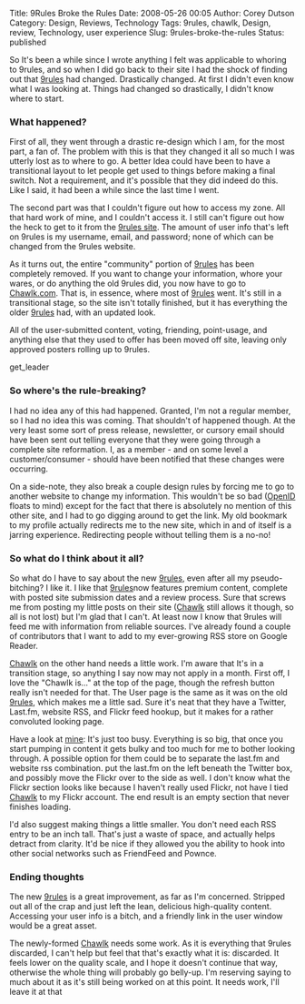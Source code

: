 Title: 9Rules Broke the Rules
Date: 2008-05-26 00:05
Author: Corey Dutson
Category: Design, Reviews, Technology
Tags: 9rules, chawlk, Design, review, Technology, user experience
Slug: 9rules-broke-the-rules
Status: published

So It's been a while since I wrote anything I felt was applicable to
whoring to 9rules, and so when I did go back to their site I had the
shock of finding out that
[9rules](http://www.9rules.com/ "9rules - The best content from the independant web.")
had changed. Drastically changed. At first I didn't even know what I was
looking at. Things had changed so drastically, I didn't know where to
start.

### What happened?

First of all, they went through a drastic re-design which I am, for the
most part, a fan of. The problem with this is that they changed it all
so much I was utterly lost as to where to go. A better Idea could have
been to have a transitional layout to let people get used to things
before making a final switch. Not a requirement, and it's possible that
they did indeed do this. Like I said, it had been a while since the last
time I went.

The second part was that I couldn't figure out how to access my zone.
All that hard work of mine, and I couldn't access it. I still can't
figure out how the heck to get to it from the [9rules
site](http://www.9rules.com/ "9rules - The best content from the independant web.").
The amount of user info that's left on 9rules is my username, email, and
password; none of which can be changed from the 9rules website.

As it turns out, the entire "community" portion of
[9rules](http://www.9rules.com/ "9rules - The best content from the independant web.")
has been completely removed. If you want to change your information,
whore your wares, or do anything the old 9rules did, you now have to go
to [Chawlk.com](http://chawlk.com/ "Chawlk.com"). That is, in essence,
where most of
[9rules](http://www.9rules.com/ "9rules - The best content from the independant web.")
went. It's still in a transitional stage, so the site isn't totally
finished, but it has everything the older
[9rules](http://www.9rules.com/ "9rules - The best content from the independant web.")
had, with an updated look.

All of the user-submitted content, voting, friending, point-usage, and
anything else that they used to offer has been moved off site, leaving
only approved posters rolling up to 9rules.

get\_leader

### So where's the rule-breaking?

I had no idea any of this had happened. Granted, I'm not a regular
member, so I had no idea this was coming. That shouldn't of happened
though. At the very least some sort of press release, newsletter, or
cursory email should have been sent out telling everyone that they were
going through a complete site reformation. I, as a member - and on some
level a customer/consumer - should have been notified that these changes
were occurring.

On a side-note, they also break a couple design rules by forcing me to
go to another website to change my information. This wouldn't be so bad
([OpenID](http://openid.net/ "OpenID") floats to mind) except for the
fact that there is absolutely no mention of this other site, and I had
to go digging around to get the link. My old bookmark to my profile
actually redirects me to the new site, which in and of itself is a
jarring experience. Redirecting people without telling them is a no-no!

### So what do I think about it all?

So what do I have to say about the new
[9rules](http://www.9rules.com/ "9rules - The best content from the independant web."),
even after all my pseudo-bitching? I like it. I like that
[9rules](http://www.9rules.com/ "9rules - The best content from the independant web.")now
features premium content, complete with posted site submission dates and
a review process. Sure that screws me from posting my little posts on
their site ([Chawlk](http://chawlk.com/ "Chawlk.com") still allows it
though, so all is not lost) but I'm glad that I can't. At least now I
know that 9rules will feed me with information from reliable sources.
I've already found a couple of contributors that I want to add to my
ever-growing RSS store on Google Reader.

[Chawlk](http://chawlk.com/ "Chawlk.com") on the other hand needs a
little work. I'm aware that It's in a transition stage, so anything I
say now may not apply in a month. First off, I love the "Chawlk is..."
at the top of the page, though the refresh button really isn't needed
for that. The User page is the same as it was on the old
[9rules](http://www.9rules.com/ "9rules - The best content from the independant web."),
which makes me a little sad. Sure it's neat that they have a Twitter,
Last.fm, website RSS, and Flickr feed hookup, but it makes for a rather
convoluted looking page.

Have a look at
[mine](http://chawlk.com/my/loveless/ "Chawlk.com - Loveless"): It's
just too busy. Everything is so big, that once you start pumping in
content it gets bulky and too much for me to bother looking through. A
possible option for them could be to separate the last.fm and website
rss combination. put the last.fm on the left beneath the Twitter box,
and possibly move the Flickr over to the side as well. I don't know what
the Flickr section looks like because I haven't really used Flickr, not
have I tied [Chawlk](http://chawlk.com/ "Chawlk.com") to my Flickr
account. The end result is an empty section that never finishes loading.

I'd also suggest making things a little smaller. You don't need each RSS
entry to be an inch tall. That's just a waste of space, and actually
helps detract from clarity. It'd be nice if they allowed you the ability
to hook into other social networks such as FriendFeed and Pownce.

### Ending thoughts

The new
[9rules](http://www.9rules.com/ "9rules - The best content from the independant web.")
is a great improvement, as far as I'm concerned. Stripped out all of the
crap and just left the lean, delicious high-quality content. Accessing
your user info is a bitch, and a friendly link in the user window would
be a great asset.

The newly-formed [Chawlk](http://chawlk.com/ "Chawlk.com") needs some
work. As it is everything that 9rules discarded, I can't help but feel
that that's exactly what it is: discarded. It feels lower on the quality
scale, and I hope it doesn't continue that way, otherwise the whole
thing will probably go belly-up. I'm reserving saying to much about it
as it's still being worked on at this point. It needs work, I'll leave
it at that
